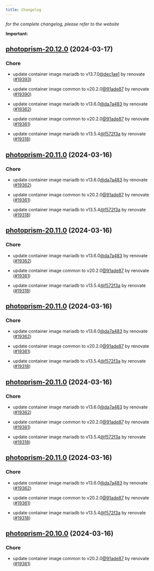 ```yaml
---
title: Changelog
---
```



*for the complete changelog, please refer to the website*

**Important:**


## [photoprism-20.12.0](https://github.com/truecharts/charts/compare/photoprism-20.9.0...photoprism-20.12.0) (2024-03-17)

### Chore



- update container image mariadb to v13.7.0[@dec1ae1](https://github.com/dec1ae1) by renovate ([#19393](https://github.com/truecharts/charts/issues/19393))

- update container image common to v20.2.0[@91ade87](https://github.com/91ade87) by renovate ([#19390](https://github.com/truecharts/charts/issues/19390))

- update container image mariadb to v13.6.0[@da7a483](https://github.com/da7a483) by renovate ([#19362](https://github.com/truecharts/charts/issues/19362))

- update container image common to v20.2.0[@91ade87](https://github.com/91ade87) by renovate ([#19361](https://github.com/truecharts/charts/issues/19361))

- update container image mariadb to v13.5.4[@f572f3a](https://github.com/f572f3a) by renovate ([#19318](https://github.com/truecharts/charts/issues/19318))


## [photoprism-20.11.0](https://github.com/truecharts/charts/compare/photoprism-20.9.0...photoprism-20.11.0) (2024-03-16)

### Chore



- update container image mariadb to v13.6.0[@da7a483](https://github.com/da7a483) by renovate ([#19362](https://github.com/truecharts/charts/issues/19362))

- update container image common to v20.2.0[@91ade87](https://github.com/91ade87) by renovate ([#19361](https://github.com/truecharts/charts/issues/19361))

- update container image mariadb to v13.5.4[@f572f3a](https://github.com/f572f3a) by renovate ([#19318](https://github.com/truecharts/charts/issues/19318))


## [photoprism-20.11.0](https://github.com/truecharts/charts/compare/photoprism-20.9.0...photoprism-20.11.0) (2024-03-16)

### Chore



- update container image mariadb to v13.6.0[@da7a483](https://github.com/da7a483) by renovate ([#19362](https://github.com/truecharts/charts/issues/19362))

- update container image common to v20.2.0[@91ade87](https://github.com/91ade87) by renovate ([#19361](https://github.com/truecharts/charts/issues/19361))

- update container image mariadb to v13.5.4[@f572f3a](https://github.com/f572f3a) by renovate ([#19318](https://github.com/truecharts/charts/issues/19318))


## [photoprism-20.11.0](https://github.com/truecharts/charts/compare/photoprism-20.9.0...photoprism-20.11.0) (2024-03-16)

### Chore



- update container image mariadb to v13.6.0[@da7a483](https://github.com/da7a483) by renovate ([#19362](https://github.com/truecharts/charts/issues/19362))

- update container image common to v20.2.0[@91ade87](https://github.com/91ade87) by renovate ([#19361](https://github.com/truecharts/charts/issues/19361))

- update container image mariadb to v13.5.4[@f572f3a](https://github.com/f572f3a) by renovate ([#19318](https://github.com/truecharts/charts/issues/19318))


## [photoprism-20.11.0](https://github.com/truecharts/charts/compare/photoprism-20.9.0...photoprism-20.11.0) (2024-03-16)

### Chore



- update container image mariadb to v13.6.0[@da7a483](https://github.com/da7a483) by renovate ([#19362](https://github.com/truecharts/charts/issues/19362))

- update container image common to v20.2.0[@91ade87](https://github.com/91ade87) by renovate ([#19361](https://github.com/truecharts/charts/issues/19361))

- update container image mariadb to v13.5.4[@f572f3a](https://github.com/f572f3a) by renovate ([#19318](https://github.com/truecharts/charts/issues/19318))


## [photoprism-20.11.0](https://github.com/truecharts/charts/compare/photoprism-20.9.0...photoprism-20.11.0) (2024-03-16)

### Chore



- update container image mariadb to v13.6.0[@da7a483](https://github.com/da7a483) by renovate ([#19362](https://github.com/truecharts/charts/issues/19362))

- update container image common to v20.2.0[@91ade87](https://github.com/91ade87) by renovate ([#19361](https://github.com/truecharts/charts/issues/19361))

- update container image mariadb to v13.5.4[@f572f3a](https://github.com/f572f3a) by renovate ([#19318](https://github.com/truecharts/charts/issues/19318))


## [photoprism-20.10.0](https://github.com/truecharts/charts/compare/photoprism-20.9.0...photoprism-20.10.0) (2024-03-16)

### Chore



- update container image common to v20.2.0[@91ade87](https://github.com/91ade87) by renovate ([#19361](https://github.com/truecharts/charts/issues/19361))
